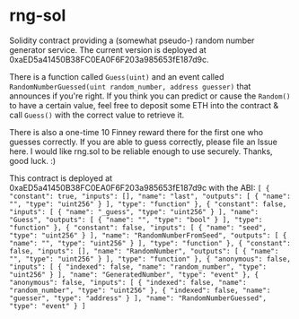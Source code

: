 # rng-sol

Solidity contract providing a (somewhat pseudo-) random number generator service. The current version is deployed at 0xaED5a41450B38FC0EA0F6F203a985653fE187d9c.

There is a function called `Guess(uint)` and an event called `RandomNumberGuessed(uint random_number, address guesser)` that announces if you're right. If you think you can predict or cause the `Random()` to have a certain value, feel free to deposit some ETH into the contract & call `Guess()` with the correct value to retrieve it.

There is also a one-time 10 Finney reward there for the first one who guesses correctly. If you are able to guess correctly, please file an Issue here. I would like rng.sol to be reliable enough to use securely. Thanks, good luck. :)


This contract is deployed at 0xaED5a41450B38FC0EA0F6F203a985653fE187d9c with the ABI:
`
[
    {
        "constant": true,
        "inputs": [],
        "name": "last",
        "outputs": [
            {
                "name": "",
                "type": "uint256"
            }
        ],
        "type": "function"
    },
    {
        "constant": false,
        "inputs": [
            {
                "name": "_guess",
                "type": "uint256"
            }
        ],
        "name": "Guess",
        "outputs": [
            {
                "name": "",
                "type": "bool"
            }
        ],
        "type": "function"
    },
    {
        "constant": false,
        "inputs": [
            {
                "name": "seed",
                "type": "uint256"
            }
        ],
        "name": "RandomNumberFromSeed",
        "outputs": [
            {
                "name": "",
                "type": "uint256"
            }
        ],
        "type": "function"
    },
    {
        "constant": false,
        "inputs": [],
        "name": "RandomNumber",
        "outputs": [
            {
                "name": "",
                "type": "uint256"
            }
        ],
        "type": "function"
    },
    {
        "anonymous": false,
        "inputs": [
            {
                "indexed": false,
                "name": "random_number",
                "type": "uint256"
            }
        ],
        "name": "GeneratedNumber",
        "type": "event"
    },
    {
        "anonymous": false,
        "inputs": [
            {
                "indexed": false,
                "name": "random_number",
                "type": "uint256"
            },
            {
                "indexed": false,
                "name": "guesser",
                "type": "address"
            }
        ],
        "name": "RandomNumberGuessed",
        "type": "event"
    }
]
`
